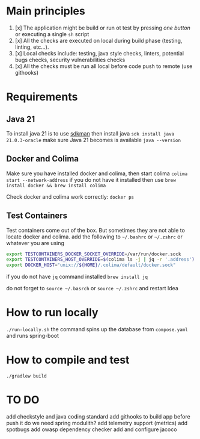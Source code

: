 # Main principles 
1. [x] The application might be build or run ot test by pressing *one button* or executing a single `sh` script
2. [x] All the checks are executed on local during build phase (testing, linting, etc...).
3. [x] Local checks include: testing, java style checks, linters, potential bugs checks, security vulnerabilities checks
4. [x] All the checks must be run all local before code push to remote (use githooks)


# Requirements
## Java 21
To install java 21 is to use [sdkman](https://sdkman.io/) 
then install java `sdk install java 21.0.3-oracle`
make sure Java 21 becomes is available `java --version`

## Docker and Colima 
Make sure you have installed docker and colima, then start colima
 ```colima start --network-address```
if you do not have it installed then use `brew install docker && brew install colima`

Check docker and colima work correctly: `docker ps`

## Test Containers
Test containers come out of the box. But sometimes they are not able to locate docker and colima. 
add the following to `~/.bashrc` or `~/.zshrc` or whatever you are using

```bash
export TESTCONTAINERS_DOCKER_SOCKET_OVERRIDE=/var/run/docker.sock
export TESTCONTAINERS_HOST_OVERRIDE=$(colima ls -j | jq -r '.address')
export DOCKER_HOST="unix://${HOME}/.colima/default/docker.sock"
```

if you do not have `jq` command installed `brew install jq`

do not forget to `source ~/.basrch` or `source ~/.zshrc` and restart Idea

# How to run locally
```./run-locally.sh```
the command spins up the database from `compose.yaml` and runs spring-boot

# How to compile and test
```./gradlew build```

# TO DO
add checkstyle and java coding standard
add githooks to build app before push it
do we need spring modulith?
add telemetry support (metrics)
add spotbugs
add owasp dependency checker
add and configure jacoco